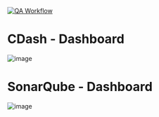 [![QA Workflow](https://github.com/GabrielEValenzuela/CMakeClassExample/actions/workflows/QAWorkflow.yml/badge.svg?branch=master)](https://github.com/GabrielEValenzuela/CMakeClassExample/actions/workflows/QAWorkflow.yml)


# CDash - Dashboard

![image](https://github.com/GabrielEValenzuela/CMakeClassExample/assets/27935340/93bf6d71-ed06-4bc5-b399-51d8ae40142c)


# SonarQube - Dashboard
![image](https://github.com/GabrielEValenzuela/CMakeClassExample/assets/27935340/98a67cdf-7368-48d5-993c-fac178dd4b77)
